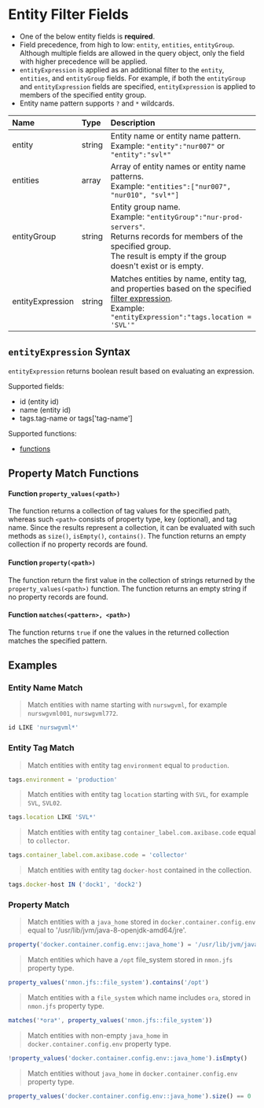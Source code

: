 # Entity Filter Fields

* One of the below entity fields is **required**.
* Field precedence, from high to low: `entity`, `entities`, `entityGroup`. Although multiple fields are allowed in the query object, only the field with higher precedence will be applied.
* `entityExpression` is applied as an additional filter to the `entity`, `entities`, and `entityGroup` fields. For example, if both the `entityGroup` and `entityExpression` fields are specified, `entityExpression` is applied to members of the specified entity group.
* Entity name pattern supports `?` and `*` wildcards.

| **Name**  | **Type** | **Description**  |
|:---|:---|:---|
| entity   | string | Entity name or entity name pattern.<br>Example: `"entity":"nur007"` or `"entity":"svl*"` |
| entities | array | Array of entity names or entity name patterns.<br>Example: `"entities":["nur007", "nur010", "svl*"]`|
| entityGroup | string | Entity group name. <br>Example: `"entityGroup":"nur-prod-servers"`.<br>Returns records for members of the specified group.<br>The result is empty if the group doesn't exist or is empty.|
| entityExpression | string | Matches entities by name, entity tag, and properties based on the specified [filter expression](../../rule-engine/functions.md). <br>Example: `"entityExpression":"tags.location = 'SVL'"`  |

## `entityExpression` Syntax

`entityExpression` returns boolean result based on evaluating an expression.

Supported fields:

* id (entity id)
* name (entity id)
* tags.tag-name or tags['tag-name']

Supported functions:

* [functions](../../rule-engine/functions.md)

## Property Match Functions

#### Function `property_values(<path>)`

The function returns a collection of tag values for the specified path, whereas such `<path>` consists of property type, key (optional), and tag name. Since the results represent a collection, it can be evaluated with such methods as `size()`, `isEmpty()`, `contains()`. The function returns an empty collection if no property records are found.

#### Function `property(<path>)`

The function return the first value in the collection of strings returned by the `property_values(<path>)` function. The function returns an empty string if no property records are found.

#### Function `matches(<pattern>, <path>)`

The function returns `true` if one the values in the returned collection matches the specified pattern.

## Examples

### Entity Name Match

> Match entities with name starting with `nurswgvml`, for example `nurswgvml001`, `nurswgvml772`.

```javascript
id LIKE 'nurswgvml*'
```

### Entity Tag Match

> Match entities with entity tag `environment` equal to `production`.

```javascript
tags.environment = 'production'
```

> Match entities with entity tag `location` starting with `SVL`, for example `SVL`, `SVL02`.

```javascript
tags.location LIKE 'SVL*'
```

> Match entities with entity tag `container_label.com.axibase.code` equal to `collector`.

```javascript
tags.container_label.com.axibase.code = 'collector'
```

> Match entities with entity tag `docker-host` contained in the collection.

```javascript
tags.docker-host IN ('dock1', 'dock2')
```

### Property Match

> Match entities with a `java_home` stored in `docker.container.config.env` equal to '/usr/lib/jvm/java-8-openjdk-amd64/jre'.

```javascript
property('docker.container.config.env::java_home') = '/usr/lib/jvm/java-8-openjdk-amd64/jre'
```

> Match entities which have a `/opt` file_system stored in `nmon.jfs` property type.

```javascript
property_values('nmon.jfs::file_system').contains('/opt')
```

> Match entities with a `file_system` which name includes `ora`, stored in `nmon.jfs` property type.

```javascript
matches('*ora*', property_values('nmon.jfs::file_system'))
```

> Match entities with non-empty `java_home` in `docker.container.config.env` property type.

```javascript
!property_values('docker.container.config.env::java_home').isEmpty()
```

> Match entities without `java_home` in `docker.container.config.env` property type.

```javascript
property_values('docker.container.config.env::java_home').size() == 0
```
